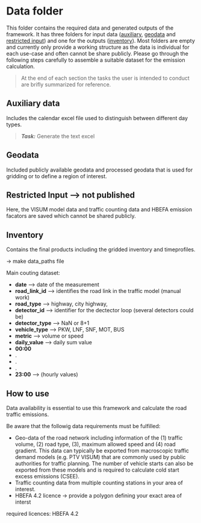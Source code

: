 # Data folder

This folder contains the required data and generated outputs of the framework. It has three folders for input data ([auxiliary](/data/auxiliary/), [geodata](/data/geodata/) and [restricted input](/data/restricted_input/)) and one for the outputs ([inventory](/data/inventory/)). Most folders are empty and currently only provide a working structure as the data is individual for each use-case and often cannot be share publicly. Please go through the following steps carefully to assemble a suitable dataset for the emission calculation.<br>

> At the end of each section the tasks the user is intended to conduct are brifly summarized for reference.

## Auxiliary data
Includes the calendar excel file used to distinguish between different day types.

> **_Task:_** Generate the text excel 

## Geodata
Included publicly available geodata and processed geodata that is used for gridding or to define a region of interest. 

## Restricted Input --> not published
Here, the VISUM model data and traffic counting data and HBEFA emission facators are saved which cannot be shared publicly. 

## Inventory
Contains the final products including the gridded inventory and timeprofiles. 


-> make data_paths file


Main couting dataset: 

- **date** --> date of the measurement
- **road_link_id** --> identifies the road link in the traffic model (manual work)
- **road_type** --> highway, city highway, 
- **detector_id** --> identifier for the dectector loop (several detectors could be)
- **detector_type** --> NaN or 8+1 
- **vehicle_type** --> PKW, LNF, SNF, MOT, BUS
- **metric** --> volume or speed
- **daily_value** --> daily sum value
- **00:00**
- .
- . 
- . 
- **23:00** --> (hourly values)





## How to use
Data availability is essential to use this framework and calculate the road traffic emissions. 



Be aware that the followig data requirements must be fulfilled: 

- Geo-data of the road network including information of the (1) traffic volume, (2) road type, (3), maximum allowed speed and (4) road gradient. This data can typically be exported from macroscopic traffic demand models (e.g. PTV VISUM) that are commonly used by public authorities for traffic planning. The number of vehicle starts can also be exported from these models and is required to calculate cold start excess emissions (CSEE).
- Traffic counting data from multiple counting stations in your area of interest. 
- HBEFA 4.2 licence
-> provide a polygon defining your exact area of interst




required licences: 
HBEFA 4.2